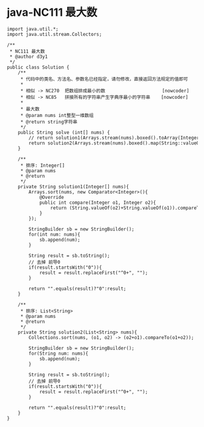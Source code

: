 # java-NC111 最大数


    import java.util.*;
    import java.util.stream.Collectors;
    
    /**
     * NC111 最大数
     * @author d3y1
     */
    public class Solution {
        /**
         * 代码中的类名、方法名、参数名已经指定，请勿修改，直接返回方法规定的值即可
         *
         * 相似 -> NC270  把数组排成最小的数                     [nowcoder]
         * 相似 -> NC85   拼接所有的字符串产生字典序最小的字符串    [nowcoder]
         *
         * 最大数
         * @param nums int整型一维数组
         * @return string字符串
         */
        public String solve (int[] nums) {
            // return solution1(Arrays.stream(nums).boxed().toArray(Integer[]::new));
            return solution2(Arrays.stream(nums).boxed().map(String::valueOf).collect(Collectors.toList()));
        }
    
        /**
         * 排序: Integer[]
         * @param nums
         * @return
         */
        private String solution1(Integer[] nums){
            Arrays.sort(nums, new Comparator<Integer>(){
                @Override
                public int compare(Integer o1, Integer o2){
                    return (String.valueOf(o2)+String.valueOf(o1)).compareTo(String.valueOf(o1)+String.valueOf(o2));
                }
            });
    
            StringBuilder sb = new StringBuilder();
            for(int num: nums){
                sb.append(num);
            }
    
            String result = sb.toString();
            // 去掉 前导0
            if(result.startsWith("0")){
                result = result.replaceFirst("^0+", "");
            }
    
            return "".equals(result)?"0":result;
        }
    
        /**
         * 排序: List<String>
         * @param nums
         * @return
         */
        private String solution2(List<String> nums){
            Collections.sort(nums, (o1, o2) -> (o2+o1).compareTo(o1+o2));
    
            StringBuilder sb = new StringBuilder();
            for(String num: nums){
                sb.append(num);
            }
    
            String result = sb.toString();
            // 去掉 前导0
            if(result.startsWith("0")){
                result = result.replaceFirst("^0+", "");
            }
    
            return "".equals(result)?"0":result;
        }
    }

  

